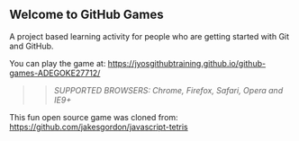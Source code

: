## Welcome to GitHub Games

A project based learning activity for people who are getting started with Git and GitHub.

You can play the game at: https://jyosgithubtraining.github.io/github-games-ADEGOKE27712/

>> _*SUPPORTED BROWSERS*: Chrome, Firefox, Safari, Opera and IE9+_

This fun open source game was cloned from: https://github.com/jakesgordon/javascript-tetris
